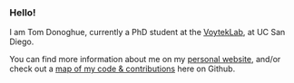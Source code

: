### Hello!

I am Tom Donoghue, currently a PhD student at the [VoytekLab](https://voyteklab.com/), at UC San Diego. 

You can find more information about me on my 
[personal website](https://tomdonoghue.github.io/), and/or check out a 
[map of my code & contributions](https://github.com/TomDonoghue/TomDonoghue/blob/master/codemap.md)
here on Github. 
